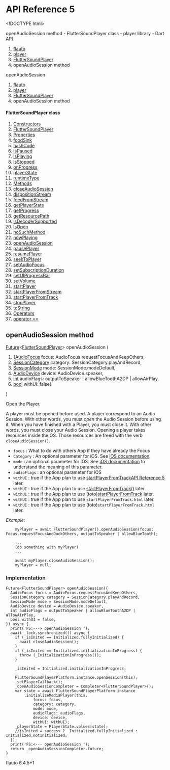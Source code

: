 # API Reference 5

&lt;!DOCTYPE html&gt;

openAudioSession method - FlutterSoundPlayer class - player library - Dart API  

1. [flauto](https://github.com/Canardoux/tau/tree/42dc1ecd2d46a8d09322bb54bff6067ef6f5c03e/doc/flutter_sound/api/index.html)
2. [player](player-library.md)
3. [FlutterSoundPlayer](https://github.com/Canardoux/tau/tree/42dc1ecd2d46a8d09322bb54bff6067ef6f5c03e/doc/flutter_sound/api/player/FlutterSoundPlayer-class.html)
4. openAudioSession method

openAudioSession  

1. [flauto](https://github.com/Canardoux/tau/tree/42dc1ecd2d46a8d09322bb54bff6067ef6f5c03e/doc/flutter_sound/api/index.html)
2. [player](player-library.md)
3. [FlutterSoundPlayer](https://github.com/Canardoux/tau/tree/42dc1ecd2d46a8d09322bb54bff6067ef6f5c03e/doc/flutter_sound/api/player/FlutterSoundPlayer-class.html)
4. openAudioSession method

#### FlutterSoundPlayer class

1. [Constructors](https://github.com/Canardoux/tau/tree/42dc1ecd2d46a8d09322bb54bff6067ef6f5c03e/doc/flutter_sound/api/player/FlutterSoundPlayer-class.html#constructors)
2. [FlutterSoundPlayer](fluttersoundplayer.md)
3.  [Properties](https://github.com/Canardoux/tau/tree/42dc1ecd2d46a8d09322bb54bff6067ef6f5c03e/doc/flutter_sound/api/player/FlutterSoundPlayer-class.html#instance-properties)
4. [foodSink](https://github.com/Canardoux/tau/tree/42dc1ecd2d46a8d09322bb54bff6067ef6f5c03e/doc/flutter_sound/api/player/FlutterSoundPlayer/foodSink.html)
5. [hashCode](https://api.flutter.dev/flutter/dart-core/Object/hashCode.html)
6. [isPaused](https://github.com/Canardoux/tau/tree/42dc1ecd2d46a8d09322bb54bff6067ef6f5c03e/doc/flutter_sound/api/player/FlutterSoundPlayer/isPaused.html)
7. [isPlaying](https://github.com/Canardoux/tau/tree/42dc1ecd2d46a8d09322bb54bff6067ef6f5c03e/doc/flutter_sound/api/player/FlutterSoundPlayer/isPlaying.html)
8. [isStopped](https://github.com/Canardoux/tau/tree/42dc1ecd2d46a8d09322bb54bff6067ef6f5c03e/doc/flutter_sound/api/player/FlutterSoundPlayer/isStopped.html)
9. [onProgress](https://github.com/Canardoux/tau/tree/42dc1ecd2d46a8d09322bb54bff6067ef6f5c03e/doc/flutter_sound/api/player/FlutterSoundPlayer/onProgress.html)
10. [playerState](https://github.com/Canardoux/tau/tree/42dc1ecd2d46a8d09322bb54bff6067ef6f5c03e/doc/flutter_sound/api/player/FlutterSoundPlayer/playerState.html)
11. [runtimeType](https://api.flutter.dev/flutter/dart-core/Object/runtimeType.html)
12. [Methods](https://github.com/Canardoux/tau/tree/42dc1ecd2d46a8d09322bb54bff6067ef6f5c03e/doc/flutter_sound/api/player/FlutterSoundPlayer-class.html#instance-methods)
13. [closeAudioSession](https://github.com/Canardoux/tau/tree/42dc1ecd2d46a8d09322bb54bff6067ef6f5c03e/doc/flutter_sound/api/player/FlutterSoundPlayer/closeAudioSession.html)
14. [dispositionStream](https://github.com/Canardoux/tau/tree/42dc1ecd2d46a8d09322bb54bff6067ef6f5c03e/doc/flutter_sound/api/player/FlutterSoundPlayer/dispositionStream.html)
15. [feedFromStream](https://github.com/Canardoux/tau/tree/42dc1ecd2d46a8d09322bb54bff6067ef6f5c03e/doc/flutter_sound/api/player/FlutterSoundPlayer/feedFromStream.html)
16. [getPlayerState](https://github.com/Canardoux/tau/tree/42dc1ecd2d46a8d09322bb54bff6067ef6f5c03e/doc/flutter_sound/api/player/FlutterSoundPlayer/getPlayerState.html)
17. [getProgress](https://github.com/Canardoux/tau/tree/42dc1ecd2d46a8d09322bb54bff6067ef6f5c03e/doc/flutter_sound/api/player/FlutterSoundPlayer/getProgress.html)
18. [getResourcePath](https://github.com/Canardoux/tau/tree/42dc1ecd2d46a8d09322bb54bff6067ef6f5c03e/doc/flutter_sound/api/player/FlutterSoundPlayer/getResourcePath.html)
19. [isDecoderSupported](https://github.com/Canardoux/tau/tree/42dc1ecd2d46a8d09322bb54bff6067ef6f5c03e/doc/flutter_sound/api/player/FlutterSoundPlayer/isDecoderSupported.html)
20. [isOpen](https://github.com/Canardoux/tau/tree/42dc1ecd2d46a8d09322bb54bff6067ef6f5c03e/doc/flutter_sound/api/player/FlutterSoundPlayer/isOpen.html)
21. [noSuchMethod](https://api.flutter.dev/flutter/dart-core/Object/noSuchMethod.html)
22. [nowPlaying](https://github.com/Canardoux/tau/tree/42dc1ecd2d46a8d09322bb54bff6067ef6f5c03e/doc/flutter_sound/api/player/FlutterSoundPlayer/nowPlaying.html)
23. [openAudioSession](openaudiosession.md)
24. [pausePlayer](https://github.com/Canardoux/tau/tree/42dc1ecd2d46a8d09322bb54bff6067ef6f5c03e/doc/flutter_sound/api/player/FlutterSoundPlayer/pausePlayer.html)
25. [resumePlayer](https://github.com/Canardoux/tau/tree/42dc1ecd2d46a8d09322bb54bff6067ef6f5c03e/doc/flutter_sound/api/player/FlutterSoundPlayer/resumePlayer.html)
26. [seekToPlayer](https://github.com/Canardoux/tau/tree/42dc1ecd2d46a8d09322bb54bff6067ef6f5c03e/doc/flutter_sound/api/player/FlutterSoundPlayer/seekToPlayer.html)
27. [setAudioFocus](https://github.com/Canardoux/tau/tree/42dc1ecd2d46a8d09322bb54bff6067ef6f5c03e/doc/flutter_sound/api/player/FlutterSoundPlayer/setAudioFocus.html)
28. [setSubscriptionDuration](https://github.com/Canardoux/tau/tree/42dc1ecd2d46a8d09322bb54bff6067ef6f5c03e/doc/flutter_sound/api/player/FlutterSoundPlayer/setSubscriptionDuration.html)
29. [setUIProgressBar](https://github.com/Canardoux/tau/tree/42dc1ecd2d46a8d09322bb54bff6067ef6f5c03e/doc/flutter_sound/api/player/FlutterSoundPlayer/setUIProgressBar.html)
30. [setVolume](https://github.com/Canardoux/tau/tree/42dc1ecd2d46a8d09322bb54bff6067ef6f5c03e/doc/flutter_sound/api/player/FlutterSoundPlayer/setVolume.html)
31. [startPlayer](https://github.com/Canardoux/tau/tree/42dc1ecd2d46a8d09322bb54bff6067ef6f5c03e/doc/flutter_sound/api/player/FlutterSoundPlayer/startPlayer.html)
32. [startPlayerFromStream](https://github.com/Canardoux/tau/tree/42dc1ecd2d46a8d09322bb54bff6067ef6f5c03e/doc/flutter_sound/api/player/FlutterSoundPlayer/startPlayerFromStream.html)
33. [startPlayerFromTrack](https://github.com/Canardoux/tau/tree/42dc1ecd2d46a8d09322bb54bff6067ef6f5c03e/doc/flutter_sound/api/player/FlutterSoundPlayer/startPlayerFromTrack.html)
34. [stopPlayer](https://github.com/Canardoux/tau/tree/42dc1ecd2d46a8d09322bb54bff6067ef6f5c03e/doc/flutter_sound/api/player/FlutterSoundPlayer/stopPlayer.html)
35. [toString](https://api.flutter.dev/flutter/dart-core/Object/toString.html)
36. [Operators](https://github.com/Canardoux/tau/tree/42dc1ecd2d46a8d09322bb54bff6067ef6f5c03e/doc/flutter_sound/api/player/FlutterSoundPlayer-class.html#operators)
37. [operator ==](https://api.flutter.dev/flutter/dart-core/Object/operator_equals.html)

## openAudioSession method

 [Future](https://api.flutter.dev/flutter/dart-async/Future-class.html)&lt;[FlutterSoundPlayer](https://github.com/Canardoux/tau/tree/42dc1ecd2d46a8d09322bb54bff6067ef6f5c03e/doc/flutter_sound/api/player/FlutterSoundPlayer-class.html)&gt; openAudioSession \(

1. {[AudioFocus](https://github.com/Canardoux/tau/tree/42dc1ecd2d46a8d09322bb54bff6067ef6f5c03e/doc/flutter_sound/api/tau/AudioFocus-class.html) focus: AudioFocus.requestFocusAndKeepOthers,
2. [SessionCategory](https://github.com/Canardoux/tau/tree/42dc1ecd2d46a8d09322bb54bff6067ef6f5c03e/doc/flutter_sound/api/tau/SessionCategory-class.html) category: SessionCategory.playAndRecord,
3. [SessionMode](https://github.com/Canardoux/tau/tree/42dc1ecd2d46a8d09322bb54bff6067ef6f5c03e/doc/flutter_sound/api/tau/SessionMode-class.html) mode: SessionMode.modeDefault,
4. [AudioDevice](https://github.com/Canardoux/tau/tree/42dc1ecd2d46a8d09322bb54bff6067ef6f5c03e/doc/flutter_sound/api/tau/AudioDevice-class.html) device: AudioDevice.speaker,
5. [int](https://api.flutter.dev/flutter/dart-core/int-class.html) audioFlags: outputToSpeaker \| allowBlueToothA2DP \| allowAirPlay,
6. [bool](https://api.flutter.dev/flutter/dart-core/bool-class.html) withUI: false}

\)

Open the Player.

A player must be opened before used. A player correspond to an Audio Session. With other words, you must _open_ the Audio Session before using it. When you have finished with a Player, you must close it. With other words, you must close your Audio Session. Opening a player takes resources inside the OS. Those resources are freed with the verb `closeAudioSession()`.

* `focus` : What to do with others App if they have already the Focus
* `Category` : An optional parameter for iOS. See [iOS documentation](https://developer.apple.com/documentation/avfoundation/avaudiosessioncategory?language=objc).
* `mode` : an optional parameter for iOS. See [iOS documentation](https://developer.apple.com/documentation/avfoundation/avaudiosessionmode?language=objc) to understand the meaning of this parameter.
* `audioFlags` : an optional parameter for iOS
* `withUI` : true if the App plan to use [startPlayerFromTrack](https://github.com/Canardoux/tau/tree/42dc1ecd2d46a8d09322bb54bff6067ef6f5c03e/doc/flutter_sound/api/player/FlutterSoundPlayer/startPlayerFromTrack.html)[API Reference 5](openaudiosession.md) later.
* `withUI` : true if the App plan to use [startPlayerFromTrack\(\)](https://github.com/Canardoux/tau/tree/42dc1ecd2d46a8d09322bb54bff6067ef6f5c03e/doc/flutter_sound/api/player/FlutterSoundPlayer/startPlayerFromTrack.html) later.
* `withUI` : true if the App plan to use \(toto\)[startPlayerFromTrack](https://github.com/Canardoux/tau/tree/42dc1ecd2d46a8d09322bb54bff6067ef6f5c03e/doc/flutter_sound/api/player/FlutterSoundPlayer/startPlayerFromTrack.html) later.
* `withUI` : true if the App plan to use `startPlayerFromTrack.html` later.
* `withUI` : true if the App plan to use \(toto\)`startPlayerFromTrack.html` later.

_Example:_

```text
    myPlayer = await FlutterSoundPlayer().openAudioSession(focus: Focus.requestFocusAndDuckOthers, outputToSpeaker | allowBlueTooth);

    ...
    (do something with myPlayer)
    ...

    await myPlayer.closeAudioSession();
    myPlayer = null;
```

### Implementation

```text
Future<FlutterSoundPlayer> openAudioSession({
  AudioFocus focus = AudioFocus.requestFocusAndKeepOthers,
  SessionCategory category = SessionCategory.playAndRecord,
  SessionMode mode = SessionMode.modeDefault,
  AudioDevice device = AudioDevice.speaker,
  int audioFlags = outputToSpeaker | allowBlueToothA2DP | allowAirPlay,
  bool withUI = false,
}) async {
  print('FS:---> openAudioSession ');
  await _lock.synchronized(() async {
    if (_isInited == Initialized.fullyInitialized) {
      await closeAudioSession();
    }
    if (_isInited == Initialized.initializationInProgress) {
      throw (_InitializationInProgress());
    }

    _isInited = Initialized.initializationInProgress;

    FlutterSoundPlayerPlatform.instance.openSession(this);
    _setPlayerCallback();
    _openAudioSessionCompleter = Completer<FlutterSoundPlayer>();
    var state = await FlutterSoundPlayerPlatform.instance
        .initializeMediaPlayer(this,
            focus: focus,
            category: category,
            mode: mode,
            audioFlags: audioFlags,
            device: device,
            withUI: withUI);
    _playerState = PlayerState.values[state];
    //isInited = success ?  Initialized.fullyInitialized : Initialized.notInitialized;
  });
  print('FS:<--- openAudioSession ');
  return _openAudioSessionCompleter.future;
}
```

 flauto 6.4.5+1

